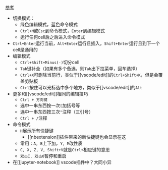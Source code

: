 [参考](https://blog.csdn.net/lawme/article/details/51034543)
- 切换模式：
  - 绿色编辑模式，蓝色命令模式
  - `Ctrl+M`或`Esc`到命令模式，`Enter`到编辑模式
  - 运行任何cell后之后进入命令模式
- `Ctrl+Enter`运行当前，`Alt+Enter`运行且插入，`Shift+Enter`运行且到下一个cell是通用的
- 编辑模式
  - `Ctrl+Shift+Minus(-)`切分cell
  - `Tab`键补全（如果有多个备选，则`Tab`出下拉菜单，回车选择）
  - `Ctrl+X`可删除当前行，类似于[[vscode/edit]]的`Ctrl+Shift+K`，但是会覆盖剪贴板
  - `Ctrl`按住可以光标选中多个地方，类似于[[vscode/edit]]的`Alt`
- 更多和[[vscode/edit]]相同的编辑技巧
  - `Ctrl + 方向键`
  - 选中一串东西按一次`[`加括号等
  - 选中一串东西按三次`"`注释（三引号）
  - `Ctrl + /`注释
- 命令模式
  - `H`展示所有快捷键
    - [[nbextension]]插件带来的新快捷键也会显示在这
  - 常用：`A, B`上下加，`Y, M`改性质
  - `C, X, Z, V, Shift+V`就是`Ctrl+`相应键的意思
  - `双击I, 双击0`暂停和重启
- 在[[jupyter-notebook]] vscode插件中？大同小异
